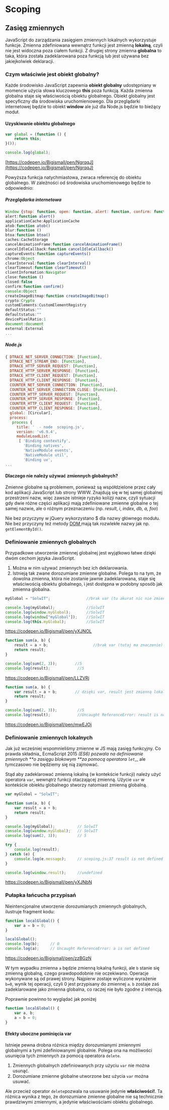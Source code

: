 # Scoping

## Zasięg zmiennych

JavaScript do zarządzania zasięgiem zmiennych lokalnych wykorzystuje funkcje. Zmienna zdefiniowana wewnątrz funkcji jest zmienną  **lokalną**, czyli nie jest widoczna poza ciałem funkcji. Z drugiej strony zmienna **globalna** to taka, która została zadeklarowana poza funkcją lub jest używana bez jakiejkolwiek deklaracji.

### Czym właściwie jest obiekt globalny?

Każde środowisko JavaScript zapewnia **obiekt globalny** udostępniany w momencie użycia słowa kluczowego **this** poza funkcją. Każda zmienna globalna staje się właściwością obiektu globalnego. Obiekt globalny jest specyficzny dla środowiska uruchomieniowego.  Dla przeglądarki internetowej będzie to obiekt **window**  ale już dla Node.js  będzie to bieżący moduł.

#### Uzyskiwanie obiektu globalnego

```js
var global = (function () {
    return this;
}());

console.log(global);
```

[https://codepen.io/Bigismall/pen/NgrqqJ](https://codepen.io/Bigismall/pen/NgrqqJ)

Powyższa funkcja natychmiastowa, zwraca referencję do obiektu globalnego.  W zależności od środowiska uruchomienowego będzie to odpowiednio:

##### Przeglądarka internetowa

```js
Window {stop: function, open: function, alert: function, confirm: function, prompt: function…}
alert:function alert()
applicationCache:ApplicationCache
atob:function atob()
blur:function ()
btoa:function btoa()
caches:CacheStorage
cancelAnimationFrame:function cancelAnimationFrame()
cancelIdleCallback:function cancelIdleCallback()
captureEvents:function captureEvents()
chrome:Object
clearInterval:function clearInterval()
clearTimeout:function clearTimeout()
clientInformation:Navigator
close:function ()
closed:false
confirm:function confirm()
console:Object
createImageBitmap:function createImageBitmap()
crypto:Crypto
customElements:CustomElementRegistry
defaultStatus:""
defaultstatus:""
devicePixelRatio:1
document:document
external:External
...
```

##### Node.js

```js
{ DTRACE_NET_SERVER_CONNECTION: [Function],
  DTRACE_NET_STREAM_END: [Function],
  DTRACE_HTTP_SERVER_REQUEST: [Function],
  DTRACE_HTTP_SERVER_RESPONSE: [Function],
  DTRACE_HTTP_CLIENT_REQUEST: [Function],
  DTRACE_HTTP_CLIENT_RESPONSE: [Function],
  COUNTER_NET_SERVER_CONNECTION: [Function],
  COUNTER_NET_SERVER_CONNECTION_CLOSE: [Function],
  COUNTER_HTTP_SERVER_REQUEST: [Function],
  COUNTER_HTTP_SERVER_RESPONSE: [Function],
  COUNTER_HTTP_CLIENT_REQUEST: [Function],
  COUNTER_HTTP_CLIENT_RESPONSE: [Function],
  global: [Circular],
  process:
   process {
     title: '  - node  scoping.js',
     version: 'v6.9.4',
     moduleLoadList:
      [ 'Binding contextify',
        'Binding natives',
        'NativeModule events',
        'NativeModule util',
        'Binding uv',
...
```

#### Dlaczego nie należy używać zmiennych globalnych?

Zmienne globalne są problemem, ponieważ są współdzielone przez cały kod aplikacji JavaScript lub strony WWW. Znajdują się w tej samej globalnej przestrzeni nazw, więc zawsze istnieje ryzyko kolizji nazw, czyli sytuacji gdy dwie różne części aplikacji mają zdefiniowane zmienne globalne o tej samej nazwie, ale o różnym przeznaczeniu \(np. _result_, _i_, _index_, _db, a, foo_\)

Nie bez przyczyny w jQuery  wykorzystano $ dla nazwy głównego modułu. Nie bez przyczyny też  metody [DOM ](https://developer.mozilla.org/pl/docs/DOM)mają tak rozwlekłe nazwy jak np. `getElementById()`.

### Definiowanie zmiennych globalnych

Przypadkowe utworzenie zmiennej globalnej jest wyjątkowo łatwe dzięki dwóm cechom języka JavaScript.

1. Można w nim używać zmiennych bez ich deklarowania.
2. Istnieją tak zwane dorozumiane zmienne globalne. Polega to na tym, że dowolna zmienna, która nie zostanie jawnie zadeklarowana, staje się właściwością obiektu globalnego, i jest dostępna w podobny sposób jak zmienna globalna.

```js
myGlobal = "SolwIT";                //brak var (tu akurat nic nie zmienia)

console.log(myGlobal);              //SolwIT
console.log(window.myGlobal);       //SolwIT
console.log(window["myGlobal"]);    //SolwIT
console.log(this.myGlobal);         //SolwIT


```

https://codepen.io/Bigismall/pen/yXJNOL

```js
function sum(a, b) {
    result = a + b;                    //brak var (tutaj ma znaczenie)
    return result;
}

console.log(sum(2, 3));        //5
console.log(result);            //5
```

https://codepen.io/Bigismall/pen/LLZVRj

```js
function sum(a, b) {
    var result = a + b;        // dzięki var, result jest zmienną lokalną 
    return result;
}

console.log(sum(2, 3));         //5
console.log(result);            //Uncaught ReferenceError: result is not defined
```

https://codepen.io/Bigismall/pen/mwEJOj

### Definiowanie zmiennych lokalnych

Jak już wcześniej wspomnieliśmy zmienne w JS mają zasięg funkcyjny. Co prawda składnia_ EcmaScript 2015 _\(_ES6_\) pozwala na definiowanie zmiennych **o zasięgu blokowym **za pomocą  operatora `let`_,_ ale tymczasowo nie będziemy się nią zajmować.

Stąd aby zadeklarować zmienną lokalną \(w kontekście funkcji\) należy użyć operatora `var`,  wewnątrz funkcji otaczającej zmienną. Użycie `var` w kontekście obiektu globalnego stworzy natomiast zmienną globalną.

```js
var myGlobal = "SolwIT";

function sum(a, b) {
    var result = a + b;
    return result;
}

console.log(myGlobal);          // SolwIT
console.log(window.myGlobal);   // SolwIT
console.log(sum(2, 3));         // 5

try {
    console.log(result);
} catch (e) {
    console.log(e.message);     // scoping.js:37 result is not defined
}

console.log(window.result);     //undefined
```

https://codepen.io/Bigismall/pen/yXJNbN

### Pułapka łańcucha przypisań

Nieintencjonalne utworzenie dorozumianych zmiennych globalnych, ilustruje fragment kodu:

```js
function localGlobal() {
    var a = b = 0;
}

localGlobal();
console.log(b);     // 0
console.log(a);     // Uncaught ReferenceError: a is not defined
```

https://codepen.io/Bigismall/pen/zzBGzN

W tym wypadku zmienna `a` będzie zmienną lokalną funkcji, ale `b` stanie się zmienną globalną, czego prawdopodobnie nie oczekiwano. Operacje wykonywane są od prawej strony. Najpierw zostaje wyliczone wyrażenie `b=0`, wynik tej operacji, czyli 0 jest przypisany do zmiennej `a`.  `b` zostaje zaś zadeklarowane jako zmienna globalna, co raczej nie było zgodne z intencją.

Poprawnie powinno to wyglądać jak poniżej

```js
function localGlobal() {
    var a, b;
    a = b = 0;
}
```

#### Efekty uboczne pominięcia var

Istnieje pewna drobna różnica między dorozumianymi zmiennymi globalnymi a tymi zdefiniowanymi globalnie. Polega ona na możliwości usunięcia tych zmiennych za pomocą operatora `delete`.

1. Zmiennych globalnych zdefiniowanych przy użyciu `var` nie można usunąć.
2. Dorozumiane zmienne globalne utworzone bez użycia `var`  można usuwać.

Ale przecież operator `delete`pozwala na usuwanie jedynie **właściwości!**. Ta różnica wynika z tego, że dorozumiane zmienne globalne nie są technicznie prawdziwymi zmiennymi, a jedynie właściwościami obiektu globalnego.

